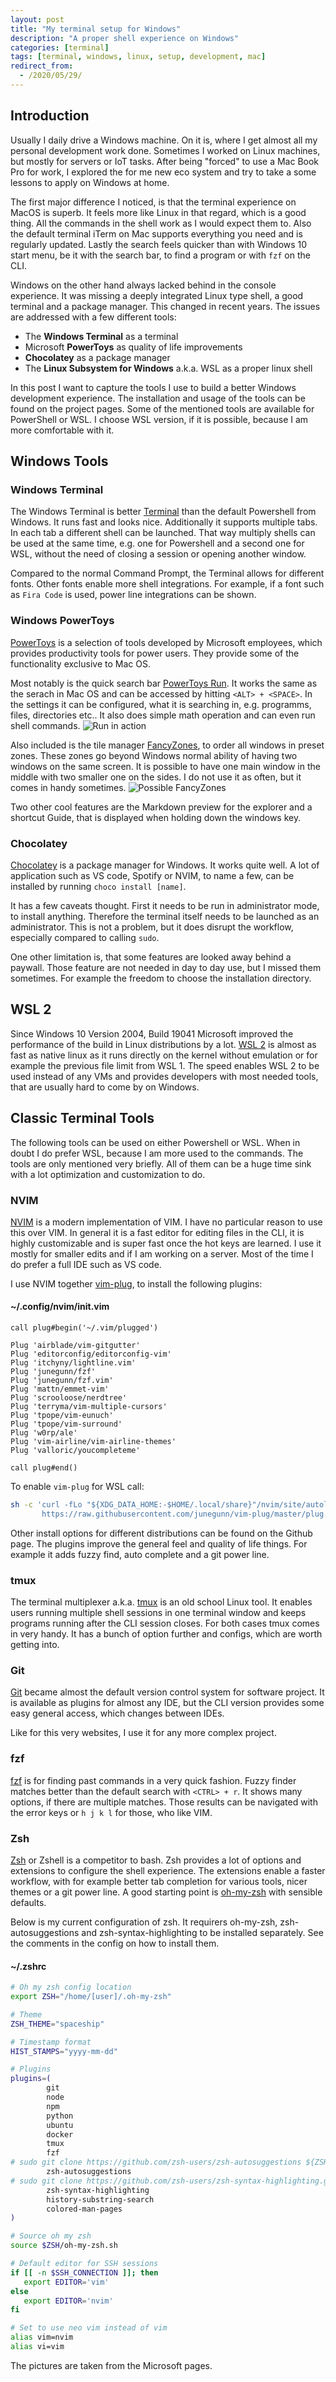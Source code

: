 ```yaml
---
layout: post
title: "My terminal setup for Windows"
description: "A proper shell experience on Windows"
categories: [terminal]
tags: [terminal, windows, linux, setup, development, mac]
redirect_from:
  - /2020/05/29/
---
```


## Introduction

Usually I daily drive a Windows machine. On it is, where I get almost all my personal development work done. Sometimes I worked on Linux machines, but mostly for servers or IoT tasks. After being "forced" to use a Mac Book Pro for work, I explored the for me new eco system and try to take a some lessons to apply on Windows at home.

The first major difference I noticed, is that the terminal experience on MacOS is superb. It feels more like Linux in that regard, which is a good thing. All the commands in the shell work as I would expect them to. Also the default terminal iTerm on Mac supports everything you need and is regularly updated. Lastly the search feels quicker than with Windows 10 start menu, be it with the search bar, to find a program or with `fzf` on the CLI.  

Windows on the other hand always lacked behind in the console experience. It was missing a deeply integrated Linux type shell, a good terminal and a package manager. This changed in recent years. The issues are addressed with a few different tools:

- The **Windows Terminal** as a terminal
- Microsoft **PowerToys** as quality of life improvements
- **Chocolatey** as a package manager
- The **Linux Subsystem for Windows** a.k.a. WSL as a proper linux shell

In this post I want to capture the tools I use to build a better Windows development experience. The installation and usage of the tools can be found on the project pages. Some of the mentioned tools are available for PowerShell or WSL. I choose WSL version, if it is possible, because I am more comfortable with it.

## Windows Tools

### Windows Terminal

The Windows Terminal is better [Terminal](https://github.com/microsoft/terminal) than the default Powershell from Windows. It runs fast and looks nice. Additionally it supports multiple tabs. In each tab a different shell can be launched. That way multiply shells can be used at the same time, e.g. one for Powershell and a second one for WSL, without the need of closing a session or opening another window.

Compared to the normal Command Prompt, the Terminal allows for different fonts. Other fonts enable more shell integrations. For example, if a font such as `Fira Code` is used, power line integrations can be shown.

### Windows PowerToys

[PowerToys](https://docs.microsoft.com/de-de/windows/powertoys/) is a selection of tools developed by Microsoft employees, which provides productivity tools for power users. They provide some of the functionality exclusive to Mac OS.

Most notably is the quick search bar [PowerToys Run](https://docs.microsoft.com/de-de/windows/powertoys/run). It works the same as the serach in Mac OS and can be accessed by hitting `<ALT> + <SPACE>`. In the settings it can be configured, what it is searching in, e.g. programms, files, directories etc..
It also does simple math operation and can even run shell commands.
![Run in action](/assets/img/2020-09-05/pt-powerrun-demo.gif)

Also included is the tile manager [FancyZones](https://docs.microsoft.com/de-de/windows/powertoys/fancyzones), to order all windows in preset zones. These zones go beyond Windows normal ability of having two windows on the same screen. It is possible to have one main window in the middle with two smaller one on the sides. I do not use it as often, but it comes in handy sometimes.
![Possible FancyZones](/assets/img/2020-09-05/pt-fancyzones-multimon.png "titel")

Two other cool features are the Markdown preview for the explorer and a shortcut Guide, that is displayed when holding down the windows key.

### Chocolatey

[Chocolatey](https://chocolatey.org) is a package manager for Windows. It works quite well. A lot of application such as VS code, Spotify or NVIM, to name a few, can be installed by running `choco install [name]`.

It has a few caveats thought. First it needs to be run in administrator mode, to install anything. Therefore the terminal itself needs to be launched as an administrator. This is not a problem, but it does disrupt the workflow, especially compared to calling `sudo`.

One other limitation is, that some features are looked away behind a paywall. Those feature are not needed in day to day use, but I missed them sometimes. For example the freedom to choose the installation directory.

## WSL 2

Since Windows 10 Version 2004, Build 19041 Microsoft improved the performance of the build in Linux distributions by a lot. [WSL 2](https://docs.microsoft.com/de-de/windows/wsl/wsl2-index) is almost as fast as native linux as it runs directly on the kernel without emulation or for example the previous file limit from WSL 1. The speed enables WSL 2 to be used instead of any VMs and provides developers with most needed tools, that are usually hard to come by on Windows.

## Classic Terminal Tools

The following tools can be used on either Powershell or WSL. When in doubt I do prefer WSL, because I am more used to the commands. The tools are only mentioned very briefly. All of them can be a huge time sink with a lot optimization and customization to do.

### NVIM

[NVIM](https://neovim.io)  is a modern implementation of VIM. I have no particular reason to use this over VIM. In general it is a fast editor for editing files in the CLI, it is highly customizable and is super fast once the hot keys are learned. I use it mostly for smaller edits and if I am working on a server. Most of the time I do prefer a full IDE such as VS code.

I use NVIM together [vim-plug](https://github.com/junegunn/vim-plug), to install the following plugins:

#### ~/.config/nvim/init.vim

```vim
call plug#begin('~/.vim/plugged')

Plug 'airblade/vim-gitgutter'
Plug 'editorconfig/editorconfig-vim'
Plug 'itchyny/lightline.vim'
Plug 'junegunn/fzf'
Plug 'junegunn/fzf.vim'
Plug 'mattn/emmet-vim'
Plug 'scrooloose/nerdtree'
Plug 'terryma/vim-multiple-cursors'
Plug 'tpope/vim-eunuch'
Plug 'tpope/vim-surround'
Plug 'w0rp/ale'
Plug 'vim-airline/vim-airline-themes'
Plug 'valloric/youcompleteme'

call plug#end()
```

To enable `vim-plug` for WSL call:

```sh
sh -c 'curl -fLo "${XDG_DATA_HOME:-$HOME/.local/share}"/nvim/site/autoload/plug.vim --create-dirs \
       https://raw.githubusercontent.com/junegunn/vim-plug/master/plug.vim'
```

Other install options for different distributions can be found on the Github page. The plugins improve the general feel and quality of life things. For example it adds fuzzy find, auto complete and a git power line.

### tmux

The terminal multiplexer a.k.a. [tmux](https://github.com/tmux/tmux) is an old school Linux tool. It enables users running multiple shell sessions in one terminal window and keeps programs running after the CLI session closes. For both cases tmux comes in very handy. It has a bunch of option further and configs, which are worth getting into.  

### Git

[Git](https://git-scm.com) became almost the default version control system for software project. It is available as plugins for almost any IDE, but the CLI version provides some easy general access, which changes between IDEs.

Like for this very websites, I use it for any more complex project.

### fzf

[fzf](https://github.com/junegunn/fzf)  is for finding past commands in a very quick fashion. Fuzzy finder matches better than the default search with `<CTRL> + r`. It shows many options, if there are multiple matches. Those results can be navigated with the error keys or `h j k l` for those, who like VIM.

### Zsh

[Zsh](https://www.zsh.org) or Zshell is a competitor to bash. Zsh provides a lot of options and extensions to configure the shell experience. The extensions enable a faster workflow, with for example better tab completion for various tools, nicer themes or a git power line. A good starting point is [oh-my-zsh](https://ohmyz.sh) with sensible defaults.

Below is my current configuration of zsh. It requirers oh-my-zsh, zsh-autosuggestions and zsh-syntax-highlighting to be installed separately. See the comments in the config on how to install them.

#### ~/.zshrc

```bash
# Oh my zsh config location
export ZSH="/home/[user]/.oh-my-zsh"

# Theme
ZSH_THEME="spaceship"

# Timestamp format
HIST_STAMPS="yyyy-mm-dd"

# Plugins
plugins=(
        git
        node
        npm
        python
        ubuntu
        docker
        tmux
        fzf
# sudo git clone https://github.com/zsh-users/zsh-autosuggestions ${ZSH_CUSTOM:-~/.oh-my-zsh/custom}/plugins/zsh-autosuggestions
        zsh-autosuggestions
# sudo git clone https://github.com/zsh-users/zsh-syntax-highlighting.git ${ZSH_CUSTOM:-~/.oh-my-zsh/custom}/plugins/zsh-syntax-highlighting
        zsh-syntax-highlighting
        history-substring-search
        colored-man-pages
)

# Source oh my zsh
source $ZSH/oh-my-zsh.sh

# Default editor for SSH sessions
if [[ -n $SSH_CONNECTION ]]; then
   export EDITOR='vim'
else
   export EDITOR='nvim'
fi

# Set to use neo vim instead of vim
alias vim=nvim
alias vi=vim
```

The pictures are taken from the Microsoft pages.

